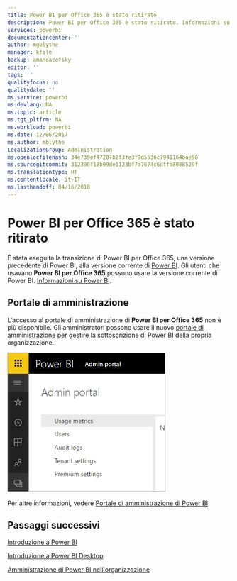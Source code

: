 ```yaml
---
title: Power BI per Office 365 è stato ritirato
description: Power BI per Office 365 è stato ritirato. Informazioni su come usare e gestire la versione attuale di Power BI.
services: powerbi
documentationcenter: ''
author: mgblythe
manager: kfile
backup: amandacofsky
editor: ''
tags: ''
qualityfocus: no
qualitydate: ''
ms.service: powerbi
ms.devlang: NA
ms.topic: article
ms.tgt_pltfrm: NA
ms.workload: powerbi
ms.date: 12/06/2017
ms.author: mblythe
LocalizationGroup: Administration
ms.openlocfilehash: 34e739ef47207b2f3fe3f9d5536c7941164bae98
ms.sourcegitcommit: 312390f18b99de1123bf7a7674c6dffa8088529f
ms.translationtype: HT
ms.contentlocale: it-IT
ms.lasthandoff: 04/16/2018
---
```

# <a name="power-bi-for-office-365-is-retired"></a>Power BI per Office 365 è stato ritirato
È stata eseguita la transizione di Power BI per Office 365, una versione precedente di Power BI, alla versione corrente di [Power BI](https://powerbi.microsoft.com). Gli utenti che usavano **Power BI per Office 365** possono usare la versione corrente di Power BI. [Informazioni su Power BI](service-get-started.md).

## <a name="the-admin-portal"></a>Portale di amministrazione
L'accesso al portale di amministrazione di **Power BI per Office 365** non è più disponibile. Gli amministratori possono usare il nuovo [portale di amministrazione](https://app.powerbi.com/admin-portal) per gestire la sottoscrizione di Power BI della propria organizzazione.

![](media/service-admin-o365portal-retired/powerbi-admin-landing-page.png)

Per altre informazioni, vedere [Portale di amministrazione di Power BI](service-admin-portal.md).

## <a name="next-steps"></a>Passaggi successivi
[Introduzione a Power BI](service-get-started.md)

[Introduzione a Power BI Desktop](desktop-getting-started.md)

[Amministrazione di Power BI nell'organizzazione](service-admin-administering-power-bi-in-your-organization.md)